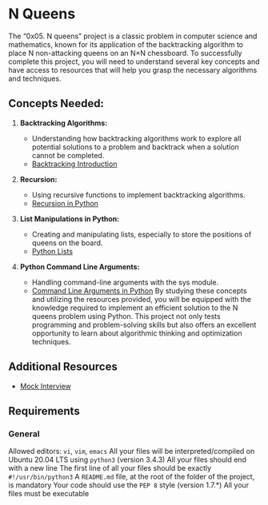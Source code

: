 # N Queens
The “0x05. N queens” project is a classic problem in computer science and mathematics, known for its application of the backtracking algorithm to place N non-attacking queens on an N×N chessboard. To successfully complete this project, you will need to understand several key concepts and have access to resources that will help you grasp the necessary algorithms and techniques.

## Concepts Needed:
1. **Backtracking Algorithms:**

    * Understanding how backtracking algorithms work to explore all potential solutions to a problem and backtrack when a solution cannot be completed.
    * [Backtracking Introduction](https://www.geeksforgeeks.org/introduction-to-backtracking-2/)
2. **Recursion:**

    * Using recursive functions to implement backtracking algorithms.
    * [Recursion in Python](https://realpython.com/python-thinking-recursively/)
3. **List Manipulations in Python:**

    * Creating and manipulating lists, especially to store the positions of queens on the board.
    * [Python Lists](https://docs.python.org/3/tutorial/datastructures.html)
4. **Python Command Line Arguments:**

    * Handling command-line arguments with the sys module.
    * [Command Line Arguments in Python](https://docs.python.org/3.3/library/sys.html#sys.argv)
By studying these concepts and utilizing the resources provided, you will be equipped with the knowledge required to implement an efficient solution to the N queens problem using Python. This project not only tests programming and problem-solving skills but also offers an excellent opportunity to learn about algorithmic thinking and optimization techniques.

## Additional Resources
* [Mock Interview](https://www.youtube.com/watch?v=GneS80iYa7I)
## Requirements
### General
Allowed editors: `vi`, `vim`, `emacs`
All your files will be interpreted/compiled on Ubuntu 20.04 LTS using `python3` (version 3.4.3)
All your files should end with a new line
The first line of all your files should be exactly `#!/usr/bin/python3`
A `README.md` file, at the root of the folder of the project, is mandatory
Your code should use the `PEP 8` style (version 1.7.*)
All your files must be executable
